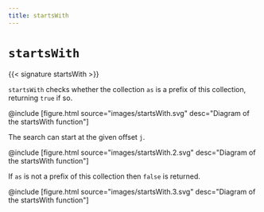 ```yaml
---
title: startsWith
---
```


# `startsWith`

{{< signature startsWith >}}

`startsWith` checks whether the collection `as` is a prefix of this collection, returning `true` if so.

@include [figure.html source="images/startsWith.svg" desc="Diagram of the startsWith function"]

The search can start at the given offset `j`.

@include [figure.html source="images/startsWith.2.svg" desc="Diagram of the startsWith function"]

If `as` is not a prefix of this collection then `false` is returned.

@include [figure.html source="images/startsWith.3.svg" desc="Diagram of the startsWith function"]
